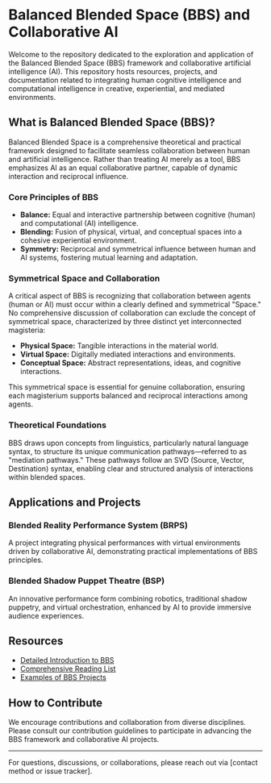 # Balanced Blended Space (BBS) and Collaborative AI

Welcome to the repository dedicated to the exploration and application of the Balanced Blended Space (BBS) framework and collaborative artificial intelligence (AI). This repository hosts resources, projects, and documentation related to integrating human cognitive intelligence and computational intelligence in creative, experiential, and mediated environments.

## What is Balanced Blended Space (BBS)?

Balanced Blended Space is a comprehensive theoretical and practical framework designed to facilitate seamless collaboration between human and artificial intelligence. Rather than treating AI merely as a tool, BBS emphasizes AI as an equal collaborative partner, capable of dynamic interaction and reciprocal influence.

### Core Principles of BBS

- **Balance:** Equal and interactive partnership between cognitive (human) and computational (AI) intelligence.
- **Blending:** Fusion of physical, virtual, and conceptual spaces into a cohesive experiential environment.
- **Symmetry:** Reciprocal and symmetrical influence between human and AI systems, fostering mutual learning and adaptation.

### Symmetrical Space and Collaboration

A critical aspect of BBS is recognizing that collaboration between agents (human or AI) must occur within a clearly defined and symmetrical "Space." No comprehensive discussion of collaboration can exclude the concept of symmetrical space, characterized by three distinct yet interconnected magisteria:

- **Physical Space:** Tangible interactions in the material world.
- **Virtual Space:** Digitally mediated interactions and environments.
- **Conceptual Space:** Abstract representations, ideas, and cognitive interactions.

This symmetrical space is essential for genuine collaboration, ensuring each magisterium supports balanced and reciprocal interactions among agents.

### Theoretical Foundations

BBS draws upon concepts from linguistics, particularly natural language syntax, to structure its unique communication pathways—referred to as "mediation pathways." These pathways follow an SVD (Source, Vector, Destination) syntax, enabling clear and structured analysis of interactions within blended spaces.

## Applications and Projects

### Blended Reality Performance System (BRPS)
A project integrating physical performances with virtual environments driven by collaborative AI, demonstrating practical implementations of BBS principles.

### Blended Shadow Puppet Theatre (BSP)
An innovative performance form combining robotics, traditional shadow puppetry, and virtual orchestration, enhanced by AI to provide immersive audience experiences.

## Resources
- [Detailed Introduction to BBS](link-to-introduction-document)
- [Comprehensive Reading List](link-to-recommended-reading)
- [Examples of BBS Projects](link-to-projects-page)

## How to Contribute
We encourage contributions and collaboration from diverse disciplines. Please consult our contribution guidelines to participate in advancing the BBS framework and collaborative AI projects.

---

For questions, discussions, or collaborations, please reach out via [contact method or issue tracker].


